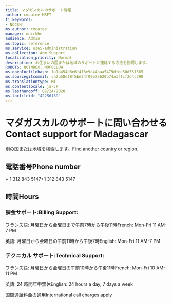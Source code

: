 ```yaml
---
title: マダガスカルのサポート情報
author: cmcatee-MSFT
f1.keywords:
- NOCSH
ms.author: cmcatee
manager: mnirkhe
audience: Admin
ms.topic: reference
ms.service: o365-administration
ms.collection: Adm_Support
localization_priority: Normal
description: お住まいの国または地域のサポートに連絡する方法を説明します。
ROBOTS: NOINDEX, NOFOLLOW
ms.openlocfilehash: fa1a454d8e6f4f8e9d44baa5479dfee30d531365
ms.sourcegitcommit: ca2b58ef8f5be24f09e73620b74a1ffcf2d4c290
ms.translationtype: MT
ms.contentlocale: ja-JP
ms.lasthandoff: 02/24/2020
ms.locfileid: "42256189"
---
```

# <a name="contact-support-for-madagascar"></a><span data-ttu-id="7771d-103">マダガスカルのサポートに問い合わせる</span><span class="sxs-lookup"><span data-stu-id="7771d-103">Contact support for Madagascar</span></span>

<span data-ttu-id="7771d-104">[別の国または地域を検索します](../contact-support-for-business-products.md)。</span><span class="sxs-lookup"><span data-stu-id="7771d-104">[Find another country or region](../contact-support-for-business-products.md).</span></span>

## <a name="phone-number"></a><span data-ttu-id="7771d-105">電話番号</span><span class="sxs-lookup"><span data-stu-id="7771d-105">Phone number</span></span>
<span data-ttu-id="7771d-106">+ 1 312 843 5147</span><span class="sxs-lookup"><span data-stu-id="7771d-106">+1 312 843 5147</span></span>

## <a name="hours"></a><span data-ttu-id="7771d-107">時間</span><span class="sxs-lookup"><span data-stu-id="7771d-107">Hours</span></span>
### <a name="billing-support"></a><span data-ttu-id="7771d-108">課金サポート:</span><span class="sxs-lookup"><span data-stu-id="7771d-108">Billing Support:</span></span>

<span data-ttu-id="7771d-109">フランス語: 月曜日から金曜日まで午前7時から午後11時</span><span class="sxs-lookup"><span data-stu-id="7771d-109">French: Mon-Fri 11 AM-7 PM</span></span>

<span data-ttu-id="7771d-110">英語: 月曜日から金曜日の午前11時から午後7時</span><span class="sxs-lookup"><span data-stu-id="7771d-110">English: Mon-Fri 11 AM-7 PM</span></span>

### <a name="technical-support"></a><span data-ttu-id="7771d-111">テクニカル サポート:</span><span class="sxs-lookup"><span data-stu-id="7771d-111">Technical Support:</span></span>

<span data-ttu-id="7771d-112">フランス語: 月曜日から金曜日の午前10時から午後11時</span><span class="sxs-lookup"><span data-stu-id="7771d-112">French: Mon-Fri 10 AM-11 PM</span></span>

<span data-ttu-id="7771d-113">英語: 24 時間年中無休</span><span class="sxs-lookup"><span data-stu-id="7771d-113">English: 24 hours a day, 7 days a week</span></span>

<span data-ttu-id="7771d-114">国際通話料金の適用</span><span class="sxs-lookup"><span data-stu-id="7771d-114">International call charges apply</span></span>